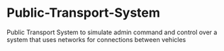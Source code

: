 # Public-Transport-System
Public Transport System to simulate admin command and control over a system that uses networks for connections between vehicles
